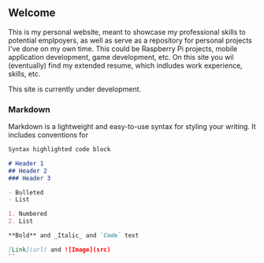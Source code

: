 ## Welcome

This is my personal website, meant to showcase my professional skills to potential emplpoyers, as well as serve as a repository for personal projects I've done on my own time. This could be Raspberry Pi projects, mobile application development, game development, etc. On this site you wil (eventually) find my extended resume, which indludes work experience, skills, etc. 

This site is currently under development.

### Markdown

Markdown is a lightweight and easy-to-use syntax for styling your writing. It includes conventions for

```markdown
Syntax highlighted code block

# Header 1
## Header 2
### Header 3

- Bulleted
- List

1. Numbered
2. List

**Bold** and _Italic_ and `Code` text

[Link](url) and ![Image](src)
``
